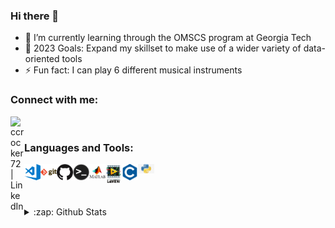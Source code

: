### Hi there 👋

<!--
**ccrocker72/ccrocker72** is a ✨ _special_ ✨ repository because its `README.md` (this file) appears on your GitHub profile.
-->
- 🌱 I’m currently learning through the OMSCS program at Georgia Tech
- 🥅 2023 Goals: Expand my skillset to make use of a wider variety of data-oriented tools
- ⚡ Fun fact: I can play 6 different musical instruments

### Connect with me:

[<img align="left" alt="ccrocker72 | LinkedIn" width="22px" src="https://cdn.jsdelivr.net/npm/simple-icons@v3/icons/linkedin.svg" />][linkedin]

<br />

### Languages and Tools:

<img align="left" alt="Visual Studio Code" width="26px" src="visual-studio-code.png" />
<img align="left" alt="Git" width="26px" src="git.png" />
<img align="left" alt="GitHub" width="26px" src="github.png" />
<img align="left" alt="Terminal" width="26px" src="terminal.png" />
<img align="left" alt="Matlab" width="26px" src="matlab.png" />
<img align="left" alt="LabView" width="26px" src="LabView.jpg" />
<img align="left" alt="C" width="26px" src="C.png" />
<img align="left" alt="Python" width="26px" src="python.jpg" />


<br />
<br />
<br />
<br />

<details>
  <summary>:zap: Github Stats</summary>

  <img align="left" alt="ccrocker72's Github Stats" src="https://github-readme-stats.vercel.app/api?username=ccrocker72&show_icons=true&hide_border=true" />

</details>


[linkedin]: https://www.linkedin.com/in/christopher-crocker-205a2b8a/
